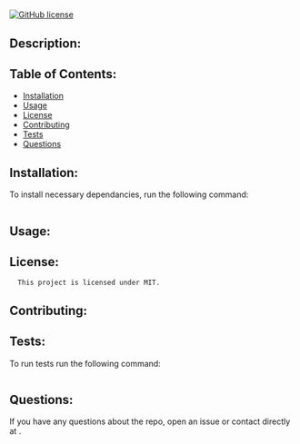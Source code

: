 # 
[![GitHub license](https://img.shields.io/badge/license-MIT-blue.svg)](https://github.com//)

## Description:



## Table of Contents:

* [Installation](#installation)
* [Usage](#usage)
* [License](#license)
* [Contributing](#contributing)
* [Tests](#tests)
* [Questions](#questions)

## Installation:

To install necessary dependancies, run the following command:

```

```

## Usage:



## License:
      
      This project is licensed under MIT.

## Contributing:



## Tests:

To run tests run the following command:

```

```

## Questions:

If you have any questions about the repo, open an issue or contact [](undefined) directly at .
